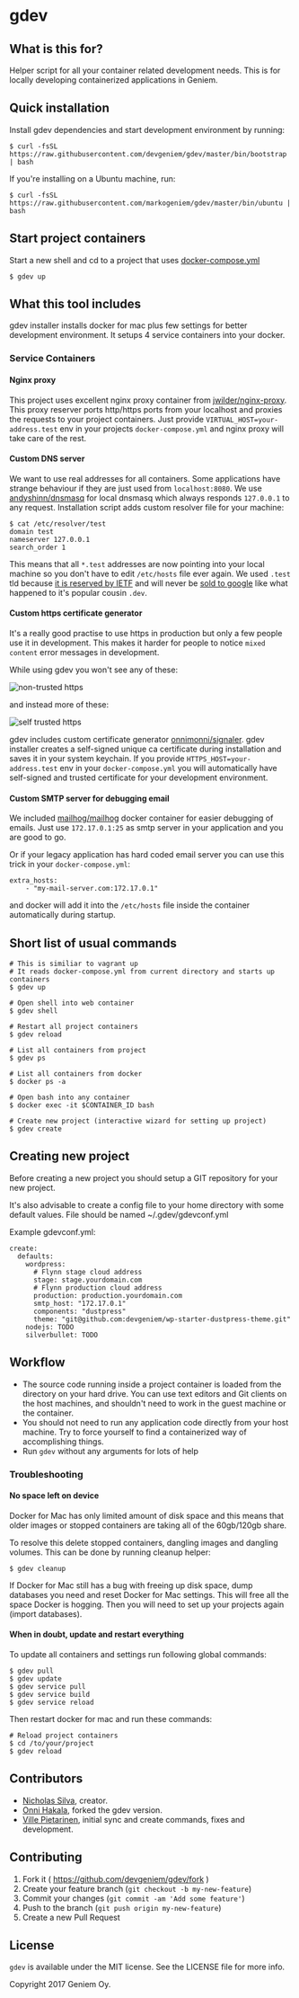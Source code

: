 # gdev

## What is this for?

Helper script for all your container related development needs. This is for locally developing containerized applications in Geniem.

## Quick installation

Install gdev dependencies and start development environment by running:

    $ curl -fsSL https://raw.githubusercontent.com/devgeniem/gdev/master/bin/bootstrap | bash

If you're installing on a Ubuntu machine, run:

    $ curl -fsSL https://raw.githubusercontent.com/markogeniem/gdev/master/bin/ubuntu | bash

## Start project containers

Start a new shell and cd to a project that uses [docker-compose.yml](https://docs.docker.com/compose/)

```
$ gdev up
```

## What this tool includes
gdev installer installs docker for mac plus few settings for better development environment.
It setups 4 service containers into your docker.

### Service Containers

#### Nginx proxy
This project uses excellent nginx proxy container from [jwilder/nginx-proxy](https://github.com/jwilder/nginx-proxy). This proxy reserver ports http/https ports from your localhost and proxies the requests to your project containers. Just provide `VIRTUAL_HOST=your-address.test` env in your projects `docker-compose.yml` and nginx proxy will take care of the rest.

#### Custom DNS server
We want to use real addresses for all containers. Some applications have strange behaviour if they are just used from `localhost:8080`. We use [andyshinn/dnsmasq](https://github.com/andyshinn/dnsmasq) for local dnsmasq which always responds `127.0.0.1` to any request. Installation script adds custom resolver file for your machine:

```
$ cat /etc/resolver/test
domain test
nameserver 127.0.0.1
search_order 1
```

This means that all `*.test` addresses are now pointing into your local machine so you don't have to edit `/etc/hosts` file ever again. We used `.test` tld because [it is reserved by IETF](https://en.wikipedia.org/wiki/.test) and will never be [sold to google](http://www.theregister.co.uk/2015/03/13/google_developer_gtld_domain_icann/) like what happened to it's popular cousin `.dev`.

#### Custom https certificate generator
It's a really good practise to use https in production but only a few people use it in development. This makes it harder for people to notice `mixed content` error messages in development.

While using gdev you won't see any of these:

![non-trusted https](https://cloud.githubusercontent.com/assets/5691777/13670188/1b042b48-e6d1-11e5-804e-542781b85ff5.png)

and instead more of these:

![self trusted https](https://cloud.githubusercontent.com/assets/5691777/13670189/1d697032-e6d1-11e5-99b5-aef757cb7f53.png)

gdev includes custom certificate generator [onnimonni/signaler](https://github.com/onnimonni/signaler). gdev installer creates a self-signed unique ca certificate during installation and saves it in your system keychain. If you provide `HTTPS_HOST=your-address.test` env in your `docker-compose.yml` you will automatically have self-signed and trusted certificate for your development environment.

#### Custom SMTP server for debugging email
We included [mailhog/mailhog](https://hub.docker.com/r/mailhog/mailhog/) docker container for easier debugging of emails. Just use `172.17.0.1:25` as smtp server in your application and you are good to go.

Or if your legacy application has hard coded email server you can use this trick in your `docker-compose.yml`:

```
extra_hosts:
    - "my-mail-server.com:172.17.0.1"
```

and docker will add it into the `/etc/hosts` file inside the container automatically during startup.


## Short list of usual commands

```
# This is similiar to vagrant up
# It reads docker-compose.yml from current directory and starts up containers
$ gdev up

# Open shell into web container
$ gdev shell

# Restart all project containers
$ gdev reload

# List all containers from project
$ gdev ps

# List all containers from docker
$ docker ps -a

# Open bash into any container
$ docker exec -it $CONTAINER_ID bash

# Create new project (interactive wizard for setting up project)
$ gdev create
```

## Creating new project
Before creating a new project you should setup a GIT repository for your new project.

It's also advisable to create a config file to your home directory with some default values. File should be named ~/.gdev/gdevconf.yml

Example gdevconf.yml:
```
create:
  defaults:
    wordpress:
      # Flynn stage cloud address
      stage: stage.yourdomain.com
      # Flynn production cloud address
      production: production.yourdomain.com
      smtp_host: "172.17.0.1"
      components: "dustpress"
      theme: "git@github.com:devgeniem/wp-starter-dustpress-theme.git"
    nodejs: TODO
    silverbullet: TODO
```

## Workflow

- The source code running inside a project container is loaded from the directory on your hard drive. You can use text editors and Git clients on the host machines, and shouldn't need to work in the guest machine or the container.
- You should not need to run any application code directly from your host machine. Try to force yourself to find a containerized way of accomplishing things.
- Run `gdev` without any arguments for lots of help

### Troubleshooting

#### No space left on device
Docker for Mac has only limited amount of disk space and this means that older images or stopped containers are taking all of the 60gb/120gb share.

To resolve this delete stopped containers, dangling images and dangling volumes. This can be done by running cleanup helper:

```
$ gdev cleanup
```

If Docker for Mac still has a bug with freeing up disk space, dump databases you need and reset Docker for Mac settings. This will free all the space Docker is hogging. Then you will need to set up your projects again (import databases).

#### When in doubt, update and restart everything

To update all containers and settings run following global commands:
```
$ gdev pull
$ gdev update
$ gdev service pull
$ gdev service build
$ gdev service reload
```

Then restart docker for mac and run these commands:

```
# Reload project containers
$ cd /to/your/project
$ gdev reload
```


## Contributors

* [Nicholas Silva](https://github.com/silvamerica), creator.
* [Onni Hakala](https://github.com/onnimonni), forked the gdev version.
* [Ville Pietarinen](https://github.com/villepietarinen), initial sync and create commands, fixes and development.

## Contributing

1. Fork it ( https://github.com/devgeniem/gdev/fork )
2. Create your feature branch (`git checkout -b my-new-feature`)
3. Commit your changes (`git commit -am 'Add some feature'`)
4. Push to the branch (`git push origin my-new-feature`)
5. Create a new Pull Request

## License

`gdev` is available under the MIT license. See the LICENSE file for more info.

Copyright 2017 Geniem Oy.
